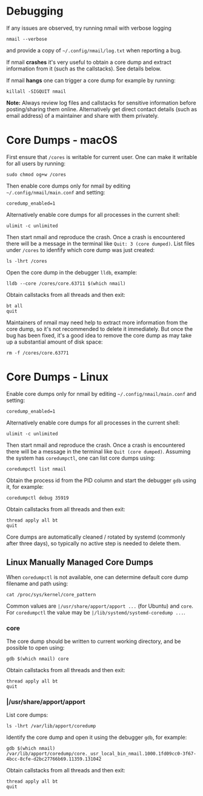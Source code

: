 Debugging
=========
If any issues are observed, try running nmail with verbose logging

    nmail --verbose

and provide a copy of `~/.config/nmail/log.txt` when reporting a bug.

If nmail **crashes** it's very useful to obtain a core dump and extract
information from it (such as the callstacks). See details below.

If nmail **hangs** one can trigger a core dump for example by running:

    killall -SIGQUIT nmail

**Note:** Always review log files and callstacks for sensitive information
before posting/sharing them online. Alternatively get direct contact details
(such as email address) of a maintainer and share with them privately.


Core Dumps - macOS
==================
First ensure that `/cores` is writable for current user. One can make it
writable for all users by running:

    sudo chmod og+w /cores

Then enable core dumps only for nmail by editing `~/.config/nmail/main.conf`
and setting:

    coredump_enabled=1

Alternatively enable core dumps for all processes in the current shell:

    ulimit -c unlimited

Then start nmail and reproduce the crash. Once a crash is encountered there
will be a message in the terminal like `Quit: 3 (core dumped)`. List files
under `/cores` to idenfify which core dump was just created:

    ls -lhrt /cores

Open the core dump in the debugger `lldb`, example:

    lldb --core /cores/core.63711 $(which nmail)

Obtain callstacks from all threads and then exit:

    bt all
    quit

Maintainers of nmail may need help to extract more information from the core
dump, so it's not recommended to delete it immediately. But once the bug has
been fixed, it's a good idea to remove the core dump as may take up a
substantial amount of disk space:

    rm -f /cores/core.63771


Core Dumps - Linux
==================
Enable core dumps only for nmail by editing `~/.config/nmail/main.conf` and
setting:

    coredump_enabled=1

Alternatively enable core dumps for all processes in the current shell:

    ulimit -c unlimited

Then start nmail and reproduce the crash. Once a crash is encountered there
will be a message in the terminal like `Quit (core dumped)`. Assuming the
system has `coredumpctl`, one can list core dumps using:

    coredumpctl list nmail

Obtain the process id from the PID column and start the debugger `gdb` using
it, for example:

    coredumpctl debug 35919

Obtain callstacks from all threads and then exit:

    thread apply all bt
    quit

Core dumps are automatically cleaned / rotated by systemd (commonly after
three days), so typically no active step is needed to delete them.

Linux Manually Managed Core Dumps
---------------------------------
When `coredumpctl` is not available, one can determine default core dump
filename and path using:

    cat /proc/sys/kernel/core_pattern

Common values are `|/usr/share/apport/apport ...` (for Ubuntu) and `core`.
For `coredumpctl` the value may be `|/lib/systemd/systemd-coredump ...`.

### core

The core dump should be written to current working directory, and be possible
to open using:

    gdb $(which nmail) core

Obtain callstacks from all threads and then exit:

    thread apply all bt
    quit

### |/usr/share/apport/apport

List core dumps:

    ls -lhrt /var/lib/apport/coredump

Identify the core dump and open it using the debugger `gdb`, for example:

    gdb $(which nmail) /var/lib/apport/coredump/core._usr_local_bin_nmail.1000.1fd09cc0-3f67-4bcc-8cfe-d2bc27766b69.11359.131042

Obtain callstacks from all threads and then exit:

    thread apply all bt
    quit

